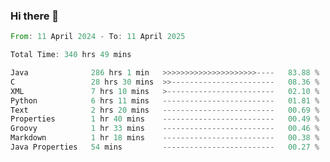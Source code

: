 ### Hi there 👋

<!--
**luoxuanzao/luoxuanzao** is a ✨ _special_ ✨ repository because its `README.md` (this file) appears on your GitHub profile.

Here are some ideas to get you started:

- 🔭 I’m currently working on ...
- 🌱 I’m currently learning ...
- 👯 I’m looking to collaborate on ...
- 🤔 I’m looking for help with ...
- 💬 Ask me about ...
- 📫 How to reach me: ...
- 😄 Pronouns: ...
- ⚡ Fun fact: ...
-->

<!--START_SECTION:waka-->

```rust
From: 11 April 2024 - To: 11 April 2025

Total Time: 340 hrs 49 mins

Java              286 hrs 1 min   >>>>>>>>>>>>>>>>>>>>>----   83.88 %
C                 28 hrs 30 mins  >>-----------------------   08.36 %
XML               7 hrs 10 mins   >------------------------   02.10 %
Python            6 hrs 11 mins   -------------------------   01.81 %
Text              2 hrs 20 mins   -------------------------   00.69 %
Properties        1 hr 40 mins    -------------------------   00.49 %
Groovy            1 hr 33 mins    -------------------------   00.46 %
Markdown          1 hr 18 mins    -------------------------   00.38 %
Java Properties   54 mins         -------------------------   00.27 %
```

<!--END_SECTION:waka-->